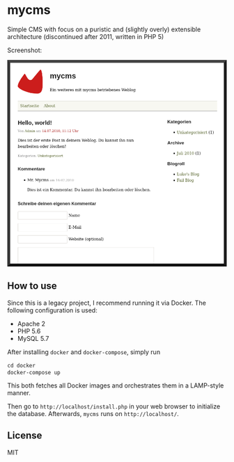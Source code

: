 # mycms

Simple CMS with focus on a puristic and (slightly overly) extensible architecture (discontinued after 2011, written in PHP 5)

Screenshot: 

![Screenshot](screenshot.png)

## How to use

Since this is a legacy project, I recommend running it via Docker. The following configuration is used:

- Apache 2
- PHP 5.6
- MySQL 5.7

After installing `docker` and `docker-compose`, simply run

```
cd docker
docker-compose up
```

This both fetches all Docker images and orchestrates them in a LAMP-style manner.

Then go to `http://localhost/install.php` in your web browser to initialize the database. Afterwards, `mycms` runs on `http://localhost/`.

## License

MIT